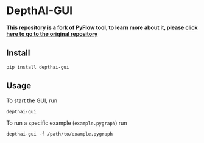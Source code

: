 # DepthAI-GUI

**This repository is a fork of PyFlow tool, to learn more about it, please [click here to go to the original repository](https://github.com/wonderworks-software/PyFlow)**

## Install 

```
pip install depthai-gui
```

## Usage

To start the GUI, run

```
depthai-gui
```

To run a specific example (`example.pygraph`) run

```
depthai-gui -f /path/to/example.pygraph
```
